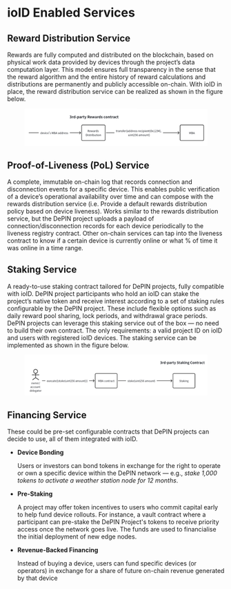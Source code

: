 # ioID Enabled Services

## Reward Distribution Service

Rewards are fully computed and distributed on the blockchain, based on physical work data provided by devices through the project’s data computation layer. This model ensures full transparency in the sense that the reward algorithm and the entire history of reward calculations and distributions are permanently and publicly accessible on-chain. With ioID in place, the reward distribution service can be realized as shown in the figure below.

<figure><img src="../../.gitbook/assets/image (1).png" alt=""><figcaption></figcaption></figure>

## Proof-of-Liveness (PoL) Service

A complete, immutable on-chain log that records connection and disconnection events for a specific device. This enables public verification of a device’s operational availability over time and can compose with the rewards distribution service (i.e. Provide a default rewards distribution policy based on device liveness). Works similar to the rewards distribution service, but the DePIN project uploads a payload of connection/disconnection records for each device periodically to the liveness registry contract. Other on-chain services can tap into the liveness contract to know if a certain device is currently online or what % of time it was online in a time range.

## Staking Service

A ready-to-use staking contract tailored for DePIN projects, fully compatible with ioID. DePIN project participants who hold an ioID can stake the project’s native token and receive interest according to a set of staking rules configurable by the DePIN project. These include flexible options such as daily reward pool sharing, lock periods, and withdrawal grace periods. DePIN projects can leverage this staking service out of the box — no need to build their own contract. The only requirements: a valid project ID on ioID and users with registered ioID devices. The staking service can be implemented as shown in the figure below.

<figure><img src="../../.gitbook/assets/image (1) (1).png" alt=""><figcaption></figcaption></figure>

## Financing Service

These could be pre-set configurable contracts that DePIN projects can decide to use, all of them integrated with ioID.

*   **Device Bonding**

    Users or investors can bond tokens in exchange for the right to operate or own a specific device within the DePIN network — e.g., _stake 1,000 tokens to activate a weather station node for 12 months_.
*   **Pre-Staking**

    A project may offer token incentives to users who commit capital early to help fund device rollouts. For instance, a vault contract where a participant can pre-stake the DePIN Project's tokens to receive priority access once the network goes live. The funds are used to financialise the initial deployment of new edge nodes.
*   **Revenue-Backed Financing**

    Instead of buying a device, users can fund specific devices (or operators) in exchange for a share of future on-chain revenue generated by that device
